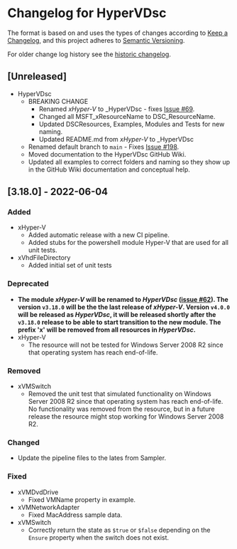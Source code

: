 # Changelog for HyperVDsc

The format is based on and uses the types of changes according to [Keep a Changelog](https://keepachangelog.com/en/1.0.0/),
and this project adheres to [Semantic Versioning](https://semver.org/spec/v2.0.0.html).

For older change log history see the [historic changelog](HISTORIC_CHANGELOG.md).

## [Unreleased]

- HyperVDsc
  - BREAKING CHANGE
    - Renamed _xHyper-V_ to _HyperVDsc - fixes [Issue #69](https://github.com/dsccommunity/HyperVDsc/issues/213).
    - Changed all MSFT_xResourceName to DSC_ResourceName.
    - Updated DSCResources, Examples, Modules and Tests for new naming.
    - Updated README.md from _xHyper-V_ to _HyperVDsc
  - Renamed default branch to `main` - Fixes [Issue #198](https://github.com/dsccommunity/HyperVDsc/issues/198).
  - Moved documentation to the HyperVDsc GitHub Wiki.
  - Updated all examples to correct folders and naming so they show up
    in the GitHub Wiki documentation and conceptual help.

## [3.18.0] - 2022-06-04

### Added

- xHyper-V
  - Added automatic release with a new CI pipeline.
  - Added stubs for the powershell module Hyper-V that are used for
    all unit tests.
- xVhdFileDirectory
  - Added initial set of unit tests

### Deprecated

- **The module _xHyper-V_ will be renamed to _HyperVDsc_
  ([issue #62](https://github.com/dsccommunity/HyperVDsc/issues/62)).
  The version `v3.18.0` will be the the last release of _xHyper-V_.
  Version `v4.0.0` will be released as _HyperVDsc_, it will be
  released shortly after the `v3.18.0` release to be able to start transition
  to the new module. The prefix 'x' will be removed from all resources in
  _HyperVDsc_.**
- xHyper-V
  - The resource will not be tested for Windows Server 2008 R2 since
    that operating system has reach end-of-life.

### Removed

- xVMSwitch
  - Removed the unit test that simulated functionality on Windows Server 2008 R2
    since that operating system has reach end-of-life. No functionality was
    removed from the resource, but in a future release the resource might stop
    working for Windows Server 2008 R2.

### Changed

- Update the pipeline files to the lates from Sampler.

### Fixed

- xVMDvdDrive
  - Fixed VMName property in example.
- xVMNetworkAdapter
  - Fixed MacAddress sample data.
- xVMSwitch
  - Correctly return the state as `$true` or `$false` depending on the
    `Ensure` property when the switch does not exist.
